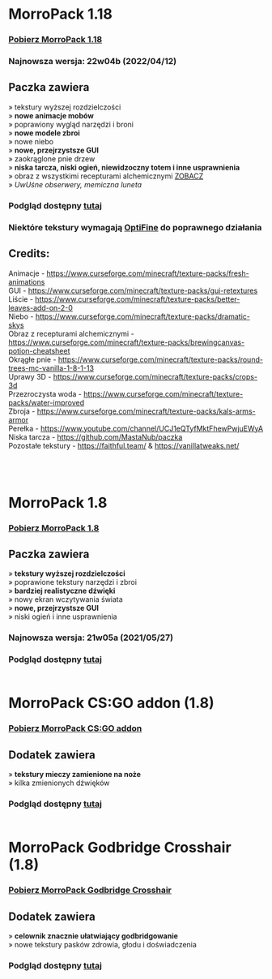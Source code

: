 # MorroPack 1.18

### [Pobierz MorroPack 1.18](https://github.com/itzMorro/MorroPack/raw/master/%C2%A7bMorroPack%201.18%20%C2%A7r22w04b.zip)

### Najnowsza wersja: 22w04b (2022/04/12)

## Paczka zawiera
» tekstury wyższej rozdzielczości</br>
» **nowe animacje mobów**</br>
» poprawiony wygląd narzędzi i broni</br>
» **nowe modele zbroi**</br>
» nowe niebo</br>
» **nowe, przejrzystsze GUI**</br>
» zaokrąglone pnie drzew</br>
» **niska tarcza, niski ogień, niewidzoczny totem i inne usprawnienia**</br>
» obraz z wszystkimi recepturami alchemicznymi [ZOBACZ](https://imgur.com/a/QFNKBRG)</br>
» *UwUśne obserwery, memiczna luneta*

### Podgląd dostępny [tutaj](https://imgur.com/a/3fGnIpv)

### Niektóre tekstury wymagają [OptiFine](https://optifine.net/) do poprawnego działania

## Credits:

Animacje - https://www.curseforge.com/minecraft/texture-packs/fresh-animations </br>
GUI - https://www.curseforge.com/minecraft/texture-packs/gui-retextures </br>
Liście - https://www.curseforge.com/minecraft/texture-packs/better-leaves-add-on-2-0 </br>
Niebo - https://www.curseforge.com/minecraft/texture-packs/dramatic-skys </br>
Obraz z recepturami alchemicznymi - https://www.curseforge.com/minecraft/texture-packs/brewingcanvas-potion-cheatsheet </br>
Okrągłe pnie - https://www.curseforge.com/minecraft/texture-packs/round-trees-mc-vanilla-1-8-1-13 </br>
Uprawy 3D - https://www.curseforge.com/minecraft/texture-packs/crops-3d </br>
Przezroczysta woda - https://www.curseforge.com/minecraft/texture-packs/water-improved </br>
Zbroja - https://www.curseforge.com/minecraft/texture-packs/kals-arms-armor </br>
Perełka - https://www.youtube.com/channel/UCJ1eQTyfMktFhewPwjuEWyA </br>
Niska tarcza - https://github.com/MastaNub/paczka </br>
Pozostałe tekstury - https://faithful.team/ & https://vanillatweaks.net/

</br>
</br>

# MorroPack 1.8

### [Pobierz MorroPack 1.8](https://github.com/itzMorro/MorroPack/raw/master/%C2%A7bMorroPack%20%C2%A7721w05a.zip)

## Paczka zawiera
» **tekstury wyższej rozdzielczości**</br>
» poprawione tekstury narzędzi i zbroi</br>
» **bardziej realistyczne dźwięki**</br>
» nowy ekran wczytywania świata</br>
» **nowe, przejrzystsze GUI**</br>
» niski ogień i inne usprawnienia</br>

### Najnowsza wersja: 21w05a (2021/05/27)
### Podgląd dostępny [tutaj](https://imgur.com/a/QBtgNVf)</br></br>

# MorroPack CS:GO addon (1.8)

### [Pobierz MorroPack CS:GO addon](https://github.com/itzMorro/MorroPack/raw/master/%C2%A7bMorroPack%20%C2%A76CSGO%20addon.zip)

## Dodatek zawiera
» **tekstury mieczy zamienione na noże**</br>
» kilka zmienionych dźwięków

### Podgląd dostępny [tutaj](https://imgur.com/a/KVUkKNP)</br></br>

# MorroPack Godbridge Crosshair (1.8)

### [Pobierz MorroPack Godbridge Crosshair](https://github.com/itzMorro/MorroPack/raw/master/%C2%A7bMorroPack%20%C2%A76Godbridge%20Crosshair.zip)
## Dodatek zawiera
» **celownik znacznie ułatwiający godbridgowanie**</br>
» nowe tekstury pasków zdrowia, głodu i doświadczenia

### Podgląd dostępny [tutaj](https://imgur.com/a/bTfQPMO)

